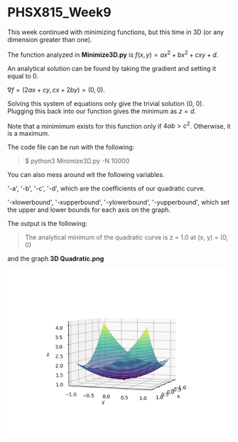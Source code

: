 # PHSX815_Week9

This week continued with minimizing functions, but this time in 3D (or any dimension greater than one). 

The function analyzed in **Minimize3D.py** is $f(x,y) = ax^2 + bx^2 + cxy + d$. 

An analytical solution can be found by taking the gradient and setting it equal to 0.

$\nabla f = (2ax + cy, cx + 2by) = (0, 0)$.

Solving this system of equations only give the trivial solution (0, 0). Plugging this back into our function gives the minimum as $z = d$. 

Note that a minimimum exists for this function only if $4ab > c^2$. Otherwise, it is a maximum.

The code file can be run with the following:

>$ python3 Minimize3D.py -N 10000

You can also mess around wit the following variables.

'-a', '-b', '-c', '-d', which are the coefficients of our quadratic curve.

'-xlowerbound', '-xupperbound', '-ylowerbound', '-yupperbound', which set the upper and lower bounds for each axis on the graph. 

The output is the following:

> The analytical minimum of the quadratic curve is z = 1.0 at (x, y) = (0, 0)

and the graph **3D Quadratic.png**

![3DQuadraticGraph.png](https://github.com/DJDdawg/PHSX815_Week9/blob/main/3D%20Quadratic.png)

